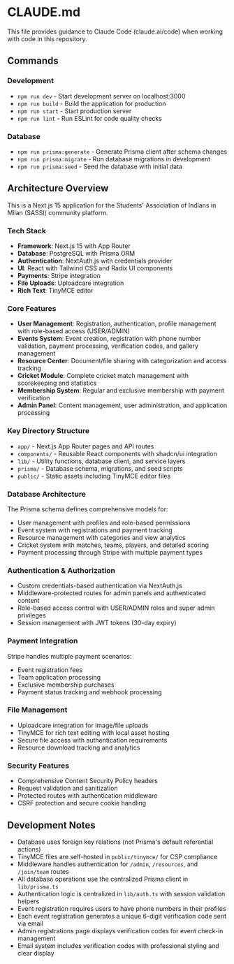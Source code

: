 # CLAUDE.md

This file provides guidance to Claude Code (claude.ai/code) when working with code in this repository.

## Commands

### Development
- `npm run dev` - Start development server on localhost:3000
- `npm run build` - Build the application for production
- `npm run start` - Start production server
- `npm run lint` - Run ESLint for code quality checks

### Database
- `npm run prisma:generate` - Generate Prisma client after schema changes
- `npm run prisma:migrate` - Run database migrations in development
- `npm run prisma:seed` - Seed the database with initial data

## Architecture Overview

This is a Next.js 15 application for the Students' Association of Indians in Milan (SASSI) community platform.

### Tech Stack
- **Framework**: Next.js 15 with App Router
- **Database**: PostgreSQL with Prisma ORM
- **Authentication**: NextAuth.js with credentials provider
- **UI**: React with Tailwind CSS and Radix UI components
- **Payments**: Stripe integration
- **File Uploads**: Uploadcare integration
- **Rich Text**: TinyMCE editor

### Core Features
- **User Management**: Registration, authentication, profile management with role-based access (USER/ADMIN)
- **Events System**: Event creation, registration with phone number validation, payment processing, verification codes, and gallery management
- **Resource Center**: Document/file sharing with categorization and access tracking
- **Cricket Module**: Complete cricket match management with scorekeeping and statistics
- **Membership System**: Regular and exclusive membership with payment verification
- **Admin Panel**: Content management, user administration, and application processing

### Key Directory Structure
- `app/` - Next.js App Router pages and API routes
- `components/` - Reusable React components with shadcn/ui integration
- `lib/` - Utility functions, database client, and service layers
- `prisma/` - Database schema, migrations, and seed scripts
- `public/` - Static assets including TinyMCE editor files

### Database Architecture
The Prisma schema defines comprehensive models for:
- User management with profiles and role-based permissions
- Event system with registrations and payment tracking
- Resource management with categories and view analytics
- Cricket system with matches, teams, players, and detailed scoring
- Payment processing through Stripe with multiple payment types

### Authentication & Authorization
- Custom credentials-based authentication via NextAuth.js
- Middleware-protected routes for admin panels and authenticated content
- Role-based access control with USER/ADMIN roles and super admin privileges
- Session management with JWT tokens (30-day expiry)

### Payment Integration
Stripe handles multiple payment scenarios:
- Event registration fees
- Team application processing
- Exclusive membership purchases
- Payment status tracking and webhook processing

### File Management
- Uploadcare integration for image/file uploads
- TinyMCE for rich text editing with local asset hosting
- Secure file access with authentication requirements
- Resource download tracking and analytics

### Security Features
- Comprehensive Content Security Policy headers
- Request validation and sanitization
- Protected routes with authentication middleware
- CSRF protection and secure cookie handling

## Development Notes

- Database uses foreign key relations (not Prisma's default referential actions)
- TinyMCE files are self-hosted in `public/tinymce/` for CSP compliance
- Middleware handles authentication for `/admin`, `/resources`, and `/join/team` routes
- All database operations use the centralized Prisma client in `lib/prisma.ts`
- Authentication logic is centralized in `lib/auth.ts` with session validation helpers
- Event registration requires users to have phone numbers in their profiles
- Each event registration generates a unique 6-digit verification code sent via email
- Admin registrations page displays verification codes for event check-in management
- Email system includes verification codes with professional styling and clear display
